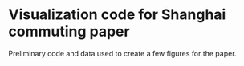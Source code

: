 # Visualization code for Shanghai commuting paper

Preliminary code and data used to create a few figures for the paper.
